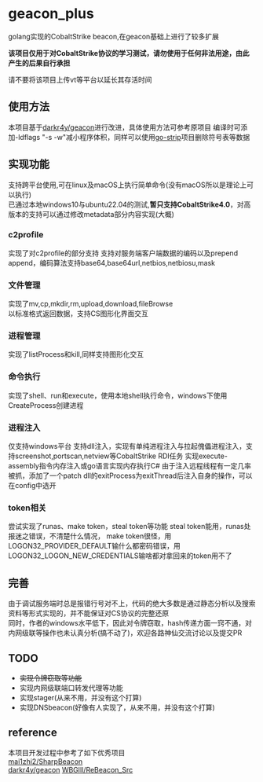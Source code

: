 # geacon_plus
golang实现的CobaltStrike beacon,在geacon基础上进行了较多扩展

**该项目仅用于对CobaltStrike协议的学习测试，请勿使用于任何非法用途，由此产生的后果自行承担**

请不要将该项目上传vt等平台以延长其存活时间

## 使用方法
本项目基于[darkr4y/geacon](https://github.com/darkr4y/geacon)进行改进，具体使用方法可参考原项目
编译时可添加-ldflags "-s -w"减小程序体积，同样可以使用[go-strip](https://github.com/boy-hack/go-strip)项目删除符号表等数据

## 实现功能
支持跨平台使用,可在linux及macOS上执行简单命令(没有macOS所以是理论上可以执行)  
已通过本地windows10与ubuntu22.04的测试,**暂只支持CobaltStrike4.0**，对高版本的支持可以通过修改metadata部分内容实现(大概)

### c2profile
实现了对c2profile的部分支持 
支持对服务端客户端数据的编码以及prepend append，编码算法支持base64,base64url,netbios,netbiosu,mask

### 文件管理
实现了mv,cp,mkdir,rm,upload,download,fileBrowse  
以标准格式返回数据，支持CS图形化界面交互

### 进程管理
实现了listProcess和kill,同样支持图形化交互

### 命令执行
实现了shell、run和execute，使用本地shell执行命令，windows下使用CreateProcess创建进程

### 进程注入
仅支持windows平台
支持dll注入，实现有单纯进程注入与拉起傀儡进程注入，支持screenshot,portscan,netview等CobaltStrike RDI任务
实现execute-assembly指令内存注入或go语言实现内存执行C#
由于注入远程线程有一定几率被抓，添加了一个patch dll的exitProcess为exitThread后注入自身的操作，可以在config中选开

### token相关
尝试实现了runas、make token，steal token等功能
steal token能用，runas处报迷之错误，不清楚什么情况，
make token很怪，用LOGON32_PROVIDER_DEFAULT输什么都密码错误，用LOGON32_LOGON_NEW_CREDENTIALS输啥都对拿回来的token用不了

## 完善
由于调试服务端时总是报错行号对不上，代码的绝大多数是通过静态分析以及搜索资料等形式实现的，并不能保证对CS协议的完整还原  
同时，作者的windows水平低下，因此对令牌窃取，hash传递方面一窍不通，对内网级联等操作也未认真分析(搞不动了)，欢迎各路神仙交流讨论以及提交PR

## TODO
- ~~实现令牌窃取等功能~~
- 实现内网级联端口转发代理等功能
- 实现stager(从来不用，并没有这个打算)
- 实现DNSbeacon(好像有人实现了，从来不用，并没有这个打算)

## reference
本项目开发过程中参考了如下优秀项目  
[mai1zhi2/SharpBeacon](https://github.com/mai1zhi2/SharpBeacon)  
[darkr4y/geacon](https://github.com/darkr4y/geacon)
[WBGlIl/ReBeacon_Src](https://github.com/WBGlIl/ReBeacon_Src)